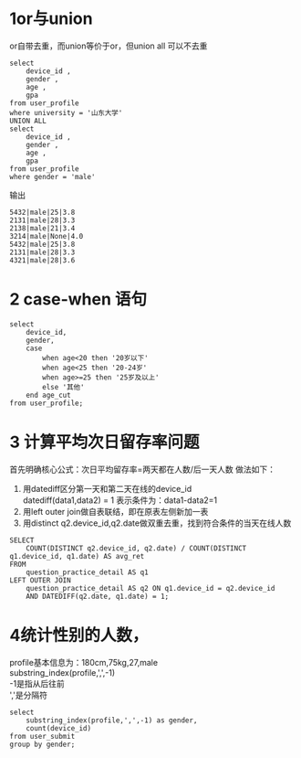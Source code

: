 # 1or与union
or自带去重，而union等价于or，但union all 可以不去重
```
select 
    device_id , 
    gender , 
    age , 
    gpa 
from user_profile 
where university = '山东大学' 
UNION ALL
select 
    device_id , 
    gender , 
    age , 
    gpa 
from user_profile 
where gender = 'male'
```

输出
```
5432|male|25|3.8
2131|male|28|3.3
2138|male|21|3.4
3214|male|None|4.0
5432|male|25|3.8
2131|male|28|3.3
4321|male|28|3.6
```
# 2 case-when 语句
```
select
    device_id,
    gender,
    case
        when age<20 then '20岁以下'
        when age<25 then '20-24岁'
        when age>=25 then '25岁及以上'
        else '其他'
    end age_cut
from user_profile;
```

# 3 计算平均次日留存率问题
首先明确核心公式：次日平均留存率=两天都在人数/后一天人数
做法如下：
1. 用datediff区分第一天和第二天在线的device_id \
datediff(data1,data2) = 1 表示条件为：data1-data2=1
2. 用left outer join做自表联结，即在原表左侧新加一表
3. 用distinct q2.device_id,q2.date做双重去重，找到符合条件的当天在线人数
```
SELECT
    COUNT(DISTINCT q2.device_id, q2.date) / COUNT(DISTINCT q1.device_id, q1.date) AS avg_ret
FROM
    question_practice_detail AS q1
LEFT OUTER JOIN
    question_practice_detail AS q2 ON q1.device_id = q2.device_id
    AND DATEDIFF(q2.date, q1.date) = 1;
```

# 4统计性别的人数，
profile基本信息为：180cm,75kg,27,male\
substring_index(profile,',',-1)\
-1是指从后往前\
','是分隔符
```
select 
    substring_index(profile,',',-1) as gender,
    count(device_id)
from user_submit
group by gender;
```










